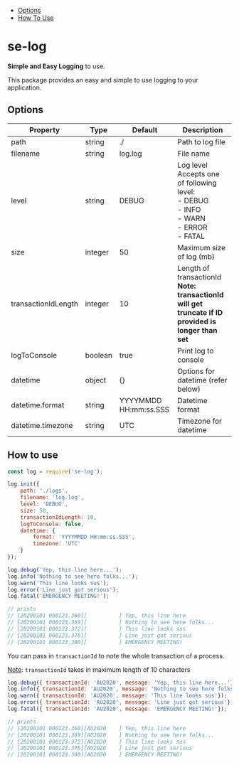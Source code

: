 - [Options](#options)
- [How To Use](#how-to-use)

# se-log

**Simple and Easy Logging** to use.

This package provides an easy and simple to use logging to your application.

## Options

| Property            | Type    | Default               | Description                                                  |
| ------------------- | ------- | --------------------- | ------------------------------------------------------------ |
| path                | string  | ./                    | Path to log file                                             |
| filename            | string  | log.log               | File name                                                    |
| level               | string  | DEBUG                 | Log level<br />Accepts one of following level:<br />- DEBUG<br />- INFO<br />- WARN<br />- ERROR<br />- FATAL |
| size                | integer | 50                    | Maximum size of log (mb)                                     |
| transactionIdLength | integer | 10                    | Length of transactionId<br />**Note: transactionId will get truncate if ID provided is longer than set** |
| logToConsole        | boolean | true                  | Print log to console                                         |
| datetime            | object  | {}                    | Options for datetime (refer below)                           |
| datetime.format     | string  | YYYYMMDD HH:mm:ss.SSS | Datetime format                                              |
| datetime.timezone   | string  | UTC                   | Timezone for datetime                                        |

## How to use

```javascript
const log = require('se-log');

log.init({
    path: './logs',
    filename: 'log.log',
    level: 'DEBUG',
    size: 50,
    transactionIdLength: 10,
    logToConsole: false,
    datetime: {
        format: 'YYYYMMDD HH:mm:ss.SSS',
        timezone: 'UTC'
    }
});

log.debug('Yep, this line here...');
log.info('Nothing to see here folks...');
log.warn('This line looks sus');
log.error('Line just got serious');
log.fatal('EMERGENCY MEETING!');

// prints
// [20200101 000123.360][          ] Yep, this line here
// [20200101 000123.369][          ] Nothing to see here folks...
// [20200101 000123.372][          ] This line looks sus
// [20200101 000123.376][          ] Line just got serious
// [20200101 000123.380][          ] EMERGENCY MEETING!
```

You can pass in `transactionId` to note the whole transaction of a process.

<u>Note</u>: `transactionId` takes in maximum length of 10 characters

```javascript
log.debug({ transactionId: 'AU2020', message: 'Yep, this line here...'});
log.info({ transactionId: 'AU2020', message: 'Nothing to see here folks...'});
log.warn({ transactionId: 'AU2020', message: 'This line looks sus'});
log.error({ transactionId: 'AU2020', message: 'Line just got serious'});
log.fatal({ transactionId: 'AU2020', message: 'EMERGENCY MEETING!'});

// prints
// [20200101 000123.360][AU2020    ] Yep, this line here
// [20200101 000123.369][AU2020    ] Nothing to see here folks...
// [20200101 000123.372][AU2020    ] This line looks sus
// [20200101 000123.376][AU2020    ] Line just got serious
// [20200101 000123.380][AU2020    ] EMERGENCY MEETING!
```

